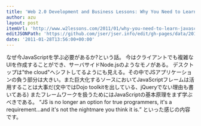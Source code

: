 ```yaml
---
title: 'Web 2.0 Development and Business Lessons: Why You Need to Learn JavaScript'
author: azu
layout: post
itemUrl: 'http://www.w2lessons.com/2011/01/why-you-need-to-learn-javascript.html'
editJSONPath: 'https://github.com/jser/jser.info/edit/gh-pages/data/2011/01/index.json'
date: '2011-01-28T13:56:00+00:00'
---
```

なぜ今JavaScriptを学ぶ必要があるか?という話。
今はクライアントでも複雑なUIを作成することができ、サーバサイドNode.jsのようなモノがある。
デスクトップは"the cloud"へシフトしてるようにも見える。その中でJSアプリケーションの負う部分は大きい。また巨大化するソースにおいてJavaScriptフレームは活用することは大事だ(文中ではDojo toolkitを出している、jQueryでない理由も書いてある)
またフレームワークを扱うためにはJavaScriptの基本原理をまず学ぶべきである。
<q>JS is no longer an option for true programmers, it's a requirement...and it's not the nightmare you think it is.</q>
といった感じの内容です。

